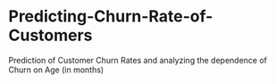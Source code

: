 # Predicting-Churn-Rate-of-Customers
Prediction of Customer Churn Rates and analyzing the dependence of Churn on Age (in months)
